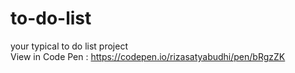 # to-do-list
your typical to do list project
<br>
View in Code Pen : https://codepen.io/rizasatyabudhi/pen/bRgzZK
